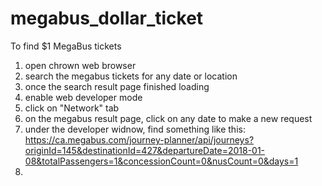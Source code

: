 # megabus_dollar_ticket
To find $1 MegaBus tickets

1. open chrown web browser
2. search the megabus tickets for any date or location
3. once the search result page finished loading
4. enable web developer mode
5. click on "Network" tab
6. on the megabus result page, click on any date to make a new request
7. under the developer widnow, find something like this:
https://ca.megabus.com/journey-planner/api/journeys?originId=145&destinationId=427&departureDate=2018-01-08&totalPassengers=1&concessionCount=0&nusCount=0&days=1
8.